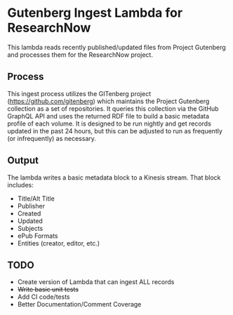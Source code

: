 # Gutenberg Ingest Lambda for ResearchNow
This lambda reads recently published/updated files from Project Gutenberg and processes them for the ResearchNow project.

## Process
This ingest process utilizes the GITenberg project (https://github.com/gitenberg) which maintains the Project Gutenberg collection as a set of repositories. It queries this collection via the GitHub GraphQL API and uses the returned RDF file to build a basic metadata profile of each volume. It is designed to be run nightly and get records updated
in the past 24 hours, but this can be adjusted to run as frequently (or infrequently) as necessary.

## Output
The lambda writes a basic metadata block to a Kinesis stream. That block includes:
- Title/Alt Title
- Publisher
- Created
- Updated
- Subjects
- ePub Formats
- Entities (creator, editor, etc.)

## TODO
- Create version of Lambda that can ingest ALL records
- ~~Write basic unit tests~~
- Add CI code/tests
- Better Documentation/Comment Coverage
